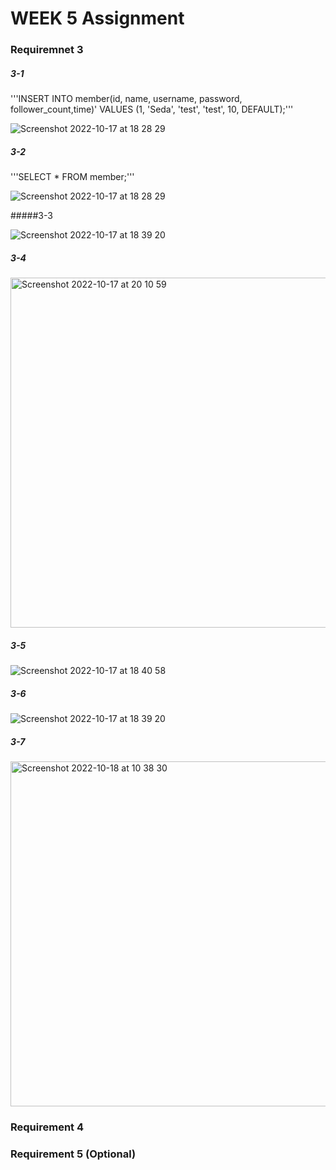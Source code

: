 # WEEK 5 Assignment 

### Requiremnet 3

##### 3-1
'''INSERT INTO member(id, name, username, password, follower_count,time)' VALUES (1, 'Seda', 'test', 'test', 10, DEFAULT);'''

![Screenshot 2022-10-17 at 18 28 29](https://user-images.githubusercontent.com/108836777/196542144-08287875-b9df-49ca-a88d-2a0da07124e5.png)


##### 3-2
'''SELECT * FROM member;'''

![Screenshot 2022-10-17 at 18 28 29](https://user-images.githubusercontent.com/108836777/196542154-11876d5c-69d7-4ea2-998a-3c3bd6e5c0e3.png)





#####3-3

![Screenshot 2022-10-17 at 18 39 20](https://user-images.githubusercontent.com/108836777/196542396-f490edbb-7e59-491e-91c1-d17fc8a00122.png)


##### 3-4

<img width="560" alt="Screenshot 2022-10-17 at 20 10 59" src="https://user-images.githubusercontent.com/108836777/196542578-d362cfc2-23a9-43f5-98bf-18e2eb836f06.png">

##### 3-5

![Screenshot 2022-10-17 at 18 40 58](https://user-images.githubusercontent.com/108836777/196542754-c2952981-99dc-4110-9ddf-dc8e4616c2a5.png)



##### 3-6

![Screenshot 2022-10-17 at 18 39 20](https://user-images.githubusercontent.com/108836777/196542651-56927177-637e-42ad-a717-31a6890f0720.png)



##### 3-7

<img width="552" alt="Screenshot 2022-10-18 at 10 38 30" src="https://user-images.githubusercontent.com/108836777/196542865-57dc54b3-24b9-422d-b530-021334e33a98.png">







### Requirement 4



### Requirement 5 (Optional)

